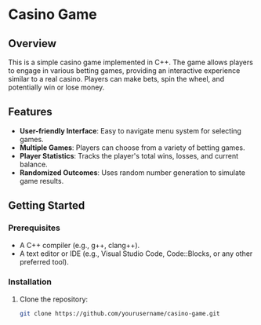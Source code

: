 # Casino Game

## Overview
This is a simple casino game implemented in C++. The game allows players to engage in various betting games, providing an interactive experience similar to a real casino. Players can make bets, spin the wheel, and potentially win or lose money.

## Features
- **User-friendly Interface**: Easy to navigate menu system for selecting games.
- **Multiple Games**: Players can choose from a variety of betting games.
- **Player Statistics**: Tracks the player's total wins, losses, and current balance.
- **Randomized Outcomes**: Uses random number generation to simulate game results.

## Getting Started

### Prerequisites
- A C++ compiler (e.g., g++, clang++).
- A text editor or IDE (e.g., Visual Studio Code, Code::Blocks, or any other preferred tool).

### Installation
1. Clone the repository:
   ```bash
   git clone https://github.com/yourusername/casino-game.git

